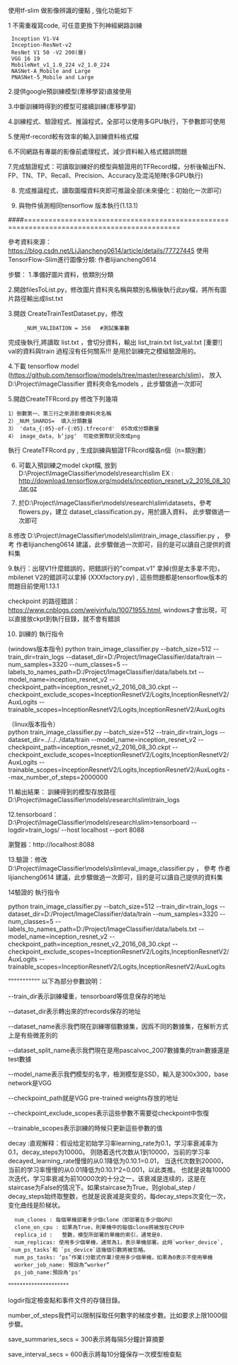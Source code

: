 
使用tf-slim 做影像辨識的優點 , 強化功能如下

1 不需重複寫code, 可任意更換下列神經網路訓練
     
     Inception V1-V4
     Inception-ResNet-v2
     ResNet V1 50 -V2 200(層)
     VGG 16 19
     MobileNet_v1_1.0_224 v2_1.0_224
     NASNet-A_Mobile and Large
     PNASNet-5_Mobile and Large

2.提供google預訓練模型(牽移學習)直接使用

3.中斷訓練時得到的模型可接續訓練(牽移學習)

4.訓練程式、驗證程式、推論程式，全部可以使用多GPU執行，下參數即可使用

5.使用tf-record較有效率的輸入訓練資料格式檔

6.不同網路有專屬的影像前處理程式，減少資料輸入格式錯誤問題

7.完成驗證程式：可讀取訓練好的模型與驗證用的TFRecord檔，分析後輸出FN、FP、TN、TP、Recall、Precision、Accuracy及混沌矩陣(多GPU執行)

8. 完成推論程式，讀取圖檔資料夾即可推論全部(未來優化：初始化一次即可)

9. 與物件偵測相同tensorflow 版本執行(1.13.1)


####============================================================================================




參考資料來源：https://blog.csdn.net/LiJiancheng0614/article/details/77727445  使用TensorFlow-Slim進行圖像分類: 作者lijiancheng0614 


步驟：
1.準備好圖片資料，依類別分類

2.開啟filesToList.py，修改圖片資料夾名稱與類別名稱後執行此py檔，將所有圖片路徑輸出成list.txt

3.開啟 CreateTrainTestDataset.py，修改

         _NUM_VALIDATION = 350   #測試集筆數    
    
完成後執行,將讀取 list.txt ，會切分資料，輸出 list_train.txt list_val.txt
[重要!] val的資料與train 過程沒有任何關系!!! 是用於訓練完之模組驗證用的。

4.下載 tensorflow model (https://github.com/tensorflow/models/tree/master/research/slim)，
放入D:\Project\ImageClassifier 資料夾命名models ，此步驟做過一次即可

5.開啟CreateTFRcord.py 修改下列幾項

    1）倒數第一、第三行之來源影像資料夾名稱
    2）_NUM_SHARDS=  填入分類數量
    3） 'data_{:05}-of-{:05}.tfrecord'  05改成分類數量
    4） image_data, b‘jpg‘  可能依實際狀況改成png

執行 CreateTFRcord.py , 生成訓練與驗證TFRcord檔各n個（n=類別數）

6. 可載入預訓練之model ckpt檔, 放到 D:\Project\ImageClassifier\models\research\slim    EX : http://download.tensorflow.org/models/inception_resnet_v2_2016_08_30.tar.gz
   
7. 於D:\Project\ImageClassifier\models\research\slim\datasets，參考flowers.py，建立 dataset_classification.py，用於讀入資料， 此步驟做過一次即可

8.修改 D:\Project\ImageClassifier\models\slim\train_image_classifier.py ， 參考 作者lijiancheng0614 建議，此步驟做過一次即可，目的是可以讀自己提供的資料集

9.執行：出現V1什麼錯誤的，把錯誤行的"compat.v1" 拿掉(但是太多拿不完)，mbilenet V2的錯誤可以拿掉 (XXXfactory.py) , 這些問題都是tensorflow版本的問題目前使用1.13.1

checkpoint 的路徑錯誤：https://www.cnblogs.com/weiyinfu/p/10071955.html, windows才會出現，可以直接放ckpt到執行目錄，就不會有錯誤

10. 訓練的 執行指令

(windows版本指令)
    python train_image_classifier.py --batch_size=512 --train_dir=train_logs --dataset_dir=D:/Project/ImageClassifier/data/train --num_samples=3320 --num_classes=5 --labels_to_names_path=D:/Project/ImageClassifier/data/labels.txt --model_name=inception_resnet_v2 --checkpoint_path=inception_resnet_v2_2016_08_30.ckpt --checkpoint_exclude_scopes=InceptionResnetV2/Logits,InceptionResnetV2/AuxLogits --trainable_scopes=InceptionResnetV2/Logits,InceptionResnetV2/AuxLogits

（linux版本指令）    
    python train_image_classifier.py     --batch_size=512     --train_dir=train_logs     --dataset_dir=../../../data/train     --model_name=inception_resnet_v2     --checkpoint_path=inception_resnet_v2_2016_08_30.ckpt     --checkpoint_exclude_scopes=InceptionResnetV2/Logits,InceptionResnetV2/AuxLogits     --trainable_scopes=InceptionResnetV2/Logits,InceptionResnetV2/AuxLogits     --max_number_of_steps=2000000


11.輸出結果：
    訓練得到的模型存放路徑 D:\Project\ImageClassifier\models\research\slim\train_logs

12.tensorboard：D:\Project\ImageClassifier\models\research\slim>tensorboard --logdir=train_logs/ --host localhost --port 8088

瀏覽器：http://localhost:8088 

13.驗證：修改 D:\Project\ImageClassifier\models\slim\eval_image_classifier.py ， 參考 作者lijiancheng0614 建議，此步驟做過一次即可，目的是可以讀自己提供的資料集

14驗證的 執行指令

python train_image_classifier.py --batch_size=512 --train_dir=train_logs --dataset_dir=D:/Project/ImageClassifier/data/train --num_samples=3320 --num_classes=5 --labels_to_names_path=D:/Project/ImageClassifier/data/labels.txt --model_name=inception_resnet_v2 --checkpoint_path=inception_resnet_v2_2016_08_30.ckpt --checkpoint_exclude_scopes=InceptionResnetV2/Logits,InceptionResnetV2/AuxLogits --trainable_scopes=InceptionResnetV2/Logits,InceptionResnetV2/AuxLogits

    
"""""""""""
以下為部分參數說明：

--train_dir表示訓練權重，tensorboard等信息保存的地址

--dataset_dir表示轉出來的tfrecords保存的地址

--dataset_name表示我們現在訓練哪個數據集，因爲不同的數據集，在解析方式上是有些微差別的

--dataset_split_name表示我們現在是用pascalvoc_2007數據集的train數據還是test數據

--model_name表示我們模型的名字，檢測模型是SSD，輸入是300x300，base network是VGG

--checkpoint_path就是VGG pre-trained weights存放的地址

--checkpoint_exclude_scopes表示這些參數不需要從checkpoint中恢復

--trainable_scopes表示訓練的時候只更新這些參數的值

decay :直观解释：假设给定初始学习率learning_rate为0.1，学习率衰减率为0.1，decay_steps为10000。
则随着迭代次数从1到10000，当前的学习率decayed_learning_rate慢慢的从0.1降低为0.10.1=0.01，
当迭代次数到20000，当前的学习率慢慢的从0.01降低为0.10.1^2=0.001，以此类推。 也就是说每10000次迭代，学习率衰减为前10000次的十分之一，该衰减是连续的，这是在staircase为False的情况下。如果staircase为True，则global_step / decay_steps始终取整数，也就是说衰减是突变的，每decay_steps次变化一次，变化曲线是阶梯状。

      num_clones : 每個單機部署多少個clone（即部署在多少個GPU）
      clone_on_cpu : 如果為True，則單機中的每個clone將被放在CPU中
      replica_id :   整數，模型所部署的單機的索引，通常是0.  
      num_replicas: 使用多少個單機，通常為1，表示單機部署。此時`worker_device`, `num_ps_tasks`和 `ps_device`這幾個引數將被忽略。
      num_ps_tasks: ‘ps’作業(分散式作業)使用多少個單機，如果為0表示不使用單機
      worker_job_name: 預設為“worker”
      ps_job_name:預設為'ps'
"""""""""""""""""""""

logdir指定檢查點和事件文件的存儲目錄。

number_of_steps我們可以限制採取任何數字的梯度步數。比如要求上限1000個步驟。

save_summaries_secs = 300表示將每隔5分鐘計算摘要

save_interval_secs = 600表示將每10分鐘保存一次模型檢查點


